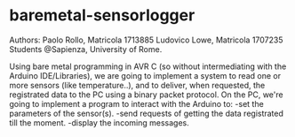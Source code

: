 # baremetal-sensorlogger

Authors: Paolo Rollo, Matricola 1713885 Ludovico Lowe, Matricola 1707235 Students @Sapienza, University of Rome.

Using bare metal programming in AVR C (so without intermediating with the Arduino IDE/Libraries), we are going to implement a system to read one or more sensors (like temperature..), and to deliver, when requested, the registrated data to the PC using a binary packet protocol. On the PC, we're going to implement a program to interact with the Arduino to: 
-set the parameters of the sensor(s). 
-send requests of getting the data registrated till the moment. 
-display the incoming messages.
